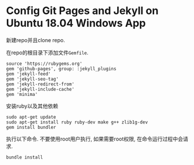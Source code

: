 # Config Git Pages and Jekyll on Ubuntu 18.04 Windows App

新建repo并且clone repo.

在repo的根目录下添加文件`Gemfile`.
```
source 'https://rubygems.org'
gem 'github-pages', group: :jekyll_plugins
gem 'jekyll-feed'
gem 'jekyll-seo-tag'
gem 'jekyll-redirect-from'
gem 'jekyll-include-cache'
gem 'minima'
```

安装ruby以及其他依赖
```
sudo apt-get update
sudo apt-get install ruby ruby-dev make g++ zlib1g-dev
gem install bundler
```

执行以下命令. 不要使用root用户执行, 如果需要root权限, 在命令运行过程中会请求.
```
bundle install
```
